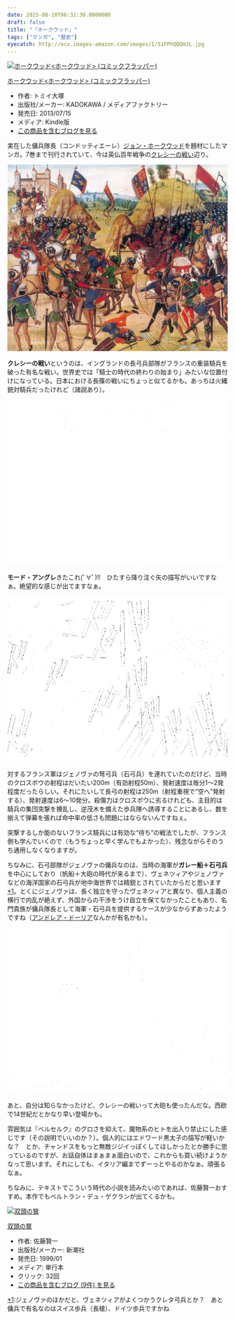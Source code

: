 ```yaml
---
date: 2015-08-10T06:32:30.0000000
draft: false
title: "『ホークウッド』"
tags: ["マンガ", "歴史"]
eyecatch: http://ecx.images-amazon.com/images/I/51FPhQQQm3L.jpg
---
```

<p><div class="hatena-asin-detail"><a href="http://www.amazon.co.jp/exec/obidos/ASIN/B00DSGG0R0/bestylesnet-22/"><img src="http://ecx.images-amazon.com/images/I/51FPhQQQm3L._SL160_.jpg" class="hatena-asin-detail-image" alt="ホークウッド<ホークウッド> (コミックフラッパー)" title="ホークウッド<ホークウッド> (コミックフラッパー)"></a><div class="hatena-asin-detail-info"><p class="hatena-asin-detail-title"><a href="http://www.amazon.co.jp/exec/obidos/ASIN/B00DSGG0R0/bestylesnet-22/">ホークウッド<ホークウッド> (コミックフラッパー)</a></p><ul><li><span class="hatena-asin-detail-label">作者:</span> トミイ大塚</li><li><span class="hatena-asin-detail-label">出版社/メーカー:</span> KADOKAWA / メディアファクトリー</li><li><span class="hatena-asin-detail-label">発売日:</span> 2013/07/15</li><li><span class="hatena-asin-detail-label">メディア:</span> Kindle版</li><li><a href="http://d.hatena.ne.jp/asin/B00DSGG0R0/bestylesnet-22" target="_blank">この商品を含むブログを見る</a></li></ul></div><div class="hatena-asin-detail-foot"></div></div></p><p>実在した傭兵隊長（コンドッティエーレ）<a href="https://ja.wikipedia.org/wiki/%E3%82%B8%E3%83%A7%E3%83%B3%E3%83%BB%E3%83%9B%E3%83%BC%E3%82%AF%E3%82%A6%E3%83%83%E3%83%89">&#x30B8;&#x30E7;&#x30F3;&#x30FB;&#x30DB;&#x30FC;&#x30AF;&#x30A6;&#x30C3;&#x30C9;</a>を題材にしたマンガ。7巻まで刊行されていて、今は英仏百年戦争の<a href="https://ja.wikipedia.org/wiki/%E3%82%AF%E3%83%AC%E3%82%B7%E3%83%BC%E3%81%AE%E6%88%A6%E3%81%84">&#x30AF;&#x30EC;&#x30B7;&#x30FC;&#x306E;&#x6226;&#x3044;</a>辺り。</p><p><span itemscope itemtype="http://schema.org/Photograph"><img src="20150810060044.jpg" alt="f:id:daruyanagi:20150810060044j:plain" title="f:id:daruyanagi:20150810060044j:plain" class="hatena-fotolife" itemprop="image"></span></p><p><b>クレシーの戦い</b>というのは、イングランドの長弓兵部隊がフランスの重装騎兵を破った有名な戦い。世界史では「騎士の時代の終わりの始まり」みたいな位置付けになっている。日本における長篠の戦いにちょっと似てるかも。あっちは火縄銃対騎兵だったけれど（諸説あり）。</p><p><span itemscope itemtype="http://schema.org/Photograph"><img src="20150810053752.png" alt="f:id:daruyanagi:20150810053752p:plain" title="f:id:daruyanagi:20150810053752p:plain" class="hatena-fotolife" itemprop="image"></span></p><p><b>モード・アングレ</b>きたこれ(ﾟ∀ﾟ)!!　ひたすら降り注ぐ矢の描写がいいですなぁ。絶望的な感じが出てますなぁ。</p><p><span itemscope itemtype="http://schema.org/Photograph"><img src="20150810054250.png" alt="f:id:daruyanagi:20150810054250p:plain" title="f:id:daruyanagi:20150810054250p:plain" class="hatena-fotolife" itemprop="image"></span></p><p>対するフランス軍はジェノヴァの弩弓兵（石弓兵）を連れていたのだけど、当時のクロスボウの射程はだいたい200m（有効射程50m）、発射速度は毎分1～2発程度だったらしい。それにたいして長弓の射程は250m（射程重視で“空へ”発射する）、発射速度は6～10発分。殺傷力はクロスボウに劣るけれども、主目的は騎兵の集団突撃を攪乱し、逆茂木を備えた歩兵陣へ誘導することにあるし、数を揃えて弾幕を張れば命中率の低さも問題にはならないんですねぇ。</p><p>突撃するしか能のないフランス騎兵には有効な“待ち”の戦法でしたが、フランス側も学んでいくので（もうちょっと早く学んでもよかった）、残念ながらそのうち通用しなくなりますが。</p><p>ちなみに、石弓部隊がジェノヴァの傭兵なのは、当時の海軍が<b>ガレー船＋石弓兵</b>を中心にしており（帆船＋大砲の時代が来るまで）、ヴェネツィアやジェノヴァなどの海洋国家の石弓兵が地中海世界では精鋭とされていたからだと思います<a href="#f-cab57012" name="fn-cab57012" title="ジェノヴァのほかだと、ヴェネツィアがよくつかうクレタ弓兵とか？　あと傭兵で有名なのはスイス歩兵（長槍）、ドイツ歩兵ですかね">*1</a>。とくにジェノヴァは、長く独立を守ったヴェネツィアと異なり、個人主義の横行で内乱が絶えず、外国からの干渉をうけ自立を保てなかったこともあり、名門貴族が傭兵隊長として海軍・石弓兵を提供するケースが少なからずあったようですね（<a href="https://ja.wikipedia.org/wiki/%E3%82%A2%E3%83%B3%E3%83%89%E3%83%AC%E3%82%A2%E3%83%BB%E3%83%89%E3%83%BC%E3%83%AA%E3%82%A2">&#x30A2;&#x30F3;&#x30C9;&#x30EC;&#x30A2;&#x30FB;&#x30C9;&#x30FC;&#x30EA;&#x30A2;</a>なんかが有名かも）。</p><p><span itemscope itemtype="http://schema.org/Photograph"><img src="20150810054559.png" alt="f:id:daruyanagi:20150810054559p:plain" title="f:id:daruyanagi:20150810054559p:plain" class="hatena-fotolife" itemprop="image"></span></p><p>あと、自分は知らなかったけど、クレシーの戦いって大砲も使ったんだな。西欧で14世紀だとかなり早い登場かも。</p><p>雰囲気は『ベルセルク』のグロさを抑えて、魔物系のヒトを出入り禁止にした感じです（その説明でいいのか？）。個人的にはエドワード黒太子の描写が軽いかな？　とか、チャンドスをもっと無敵ジジイっぽくしてほしかったとか勝手に思っているのですが、お話自体はまぁまぁ面白いので、これからも買い続けようかなって思います。それにしても、イタリア編までずーっとやるのかなぁ。頑張るなぁ。</p><p>ちなみに、テキストでこういう時代の小説を読みたいのであれば、佐藤賢一おすすめ。本作でもベルトラン・デュ・ゲクランが出てくるかも。</p><p><div class="hatena-asin-detail"><a href="http://www.amazon.co.jp/exec/obidos/ASIN/4104280011/bestylesnet-22/"><img src="http://ecx.images-amazon.com/images/I/51M7JM29M5L._SL160_.jpg" class="hatena-asin-detail-image" alt="双頭の鷲" title="双頭の鷲"></a><div class="hatena-asin-detail-info"><p class="hatena-asin-detail-title"><a href="http://www.amazon.co.jp/exec/obidos/ASIN/4104280011/bestylesnet-22/">双頭の鷲</a></p><ul><li><span class="hatena-asin-detail-label">作者:</span> 佐藤賢一</li><li><span class="hatena-asin-detail-label">出版社/メーカー:</span> 新潮社</li><li><span class="hatena-asin-detail-label">発売日:</span> 1999/01</li><li><span class="hatena-asin-detail-label">メディア:</span> 単行本</li><li> <span class="hatena-asin-detail-label">クリック</span>: 32回</li><li><a href="http://d.hatena.ne.jp/asin/4104280011/bestylesnet-22" target="_blank">この商品を含むブログ (9件) を見る</a></li></ul></div><div class="hatena-asin-detail-foot"></div></div></p>
<div class="footnote">
<p class="footnote"><a href="#fn-cab57012" name="f-cab57012" class="footnote-number">*1</a><span class="footnote-delimiter">:</span><span class="footnote-text">ジェノヴァのほかだと、ヴェネツィアがよくつかうクレタ弓兵とか？　あと傭兵で有名なのはスイス歩兵（長槍）、ドイツ歩兵ですかね</span></p>
</div>